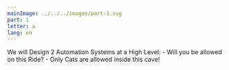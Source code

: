 ```yaml
---
mainImage: ../../../images/part-1.svg
part: 1
letter: a
lang: en
---
```


<div class="content">
We will Design 2 Automation Systems at a High Level:
- Will you be allowed on this Ride?
- Only Cats are allowed inside this cave!
</div>
